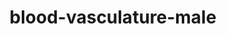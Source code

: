 ---
title: blood-vasculature-male
release_version: v1.2
hra_release_version:
  - v1.1
  - v1.2
model_type: ref-organs
description: '[This reference organ](https://hubmapconsortium.github.io/ccf/pages/ccf-3d-reference-library.html) was created using data from the Visible Human Male, provided by the National Library of Medicine.'
creators:
  - 0000-0003-4066-7531
  - 0000-0002-3333-5646
project_leads:
  - 0000-0002-3321-6137
reviewers:
  - 0000-0002-7112-7389
  - 0000-0003-0118-0413
creation_date: 2022-05-06T00:00:00
license: CC BY 4.0
publisher:  HuBMAP 
funder:  National Institutes of Health 
award_number:  OT2OD026671 
hubmap_id:  HBM686.LBDQ.998 
datatable: VH_M_Blood_Vasculature.glb
doi: https://doi.org/10.48539/HBM686.LBDQ.998
---
